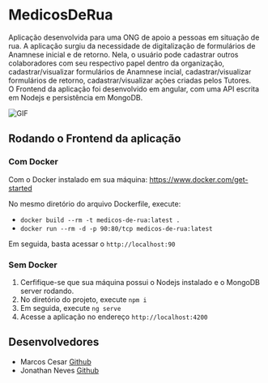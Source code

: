 # MedicosDeRua

Aplicação desenvolvida para uma ONG de apoio a pessoas em situação de rua. A aplicação surgiu da necessidade de digitalização de formulários de Anamnese inicial e de retorno. Nela, o usuário pode cadastrar outros colaboradores com seu respectivo papel dentro da organização, cadastrar/visualizar formulários de Anamnese incial, cadastrar/visualizar formulários de retorno, cadastrar/visualizar ações criadas pelos Tutores.  
O Frontend da aplicação foi desenvolvido em angular, com uma API escrita em Nodejs e persistência em MongoDB.  

  
![GIF]('./../MedicosDeRua/flow.gif)


## Rodando o Frontend da aplicação

### Com Docker

Com o Docker instalado em sua máquina: https://www.docker.com/get-started

No mesmo diretório do arquivo Dockerfile, execute: 
* `docker build --rm -t medicos-de-rua:latest .`
* `docker run --rm -d -p 90:80/tcp medicos-de-rua:latest`
  
Em seguida, basta acessar o `http://localhost:90`

### Sem Docker

1. Cerfifique-se que sua máquina possui o Nodejs instalado e o MongoDB server rodando. 
2. No diretório do projeto, execute `npm i`
3. Em seguida, execute `ng serve`
4. Acesse a aplicação no endereço `http://localhost:4200`

## Desenvolvedores
* Marcos Cesar [Github](https://github.com/Marcoozvn)
* Jonathan Neves [Github](https://github.com/jenves)